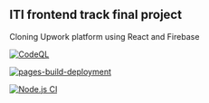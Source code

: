 ## ITI frontend track final project

Cloning Upwork platform using React and Firebase

[![CodeQL](https://github.com/mhsmustafa84/upwork-clone/actions/workflows/codeql-analysis.yml/badge.svg)](https://github.com/mhsmustafa84/upwork-clone/actions/workflows/codeql-analysis.yml)

[![pages-build-deployment](https://github.com/mhsmustafa84/upwork-clone/actions/workflows/pages/pages-build-deployment/badge.svg)](https://github.com/mhsmustafa84/upwork-clone/actions/workflows/pages/pages-build-deployment)

[![Node.js CI](https://github.com/mhsmustafa84/upwork-clone/actions/workflows/node.js.yml/badge.svg)](https://github.com/mhsmustafa84/upwork-clone/actions/workflows/node.js.yml)
